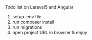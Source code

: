 Todo list on Laravel5 and Angular

1. setup .env file
2. run composer install
3. run migrations
4. open project URL in browser & enjoy